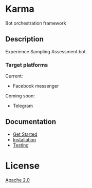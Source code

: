 # Karma
Bot orchestration framework

## Description
Experience Sampling Assessment bot.

### Target platforms
Current:
 - Facebook messenger

Coming soon:
 - Telegram

## Documentation

 * [Get Started](docs/Get-started.md)
 * [Installation](docs/Install.md)
 * [Testing](docs/Testing.md)

# License
[Apache 2.0](LICENSE)
